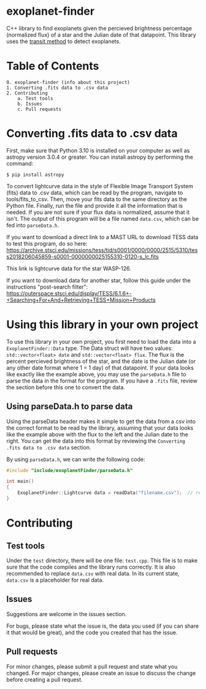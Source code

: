 # exoplanet-finder
C++ library to find exoplanets given the percieved brightness percentage (normalized flux) of a star and the Julian date of that datapoint. This library uses the [transit method](http://www.exoplanetes.umontreal.ca/transit-method/?lang=en) to detect exoplanets.

# Table of Contents

```
0. exoplanet-finder (info about this project)
1. Converting .fits data to .csv data
2. Contributing
    a. Test tools
    b. Issues
    c. Pull requests
````

# Converting .fits data to .csv data

First, make sure that Python 3.10 is installed on your computer as well as astropy version 3.0.4 or greater. You can install astropy by performing the command:
```
$ pip install astropy
```

To convert lightcurve data in the style of Flexible Image Transport System (fits) data to .csv data, which can be read by the program, navigate to tools/fits_to_csv. Then, move your fits data to the same directory as the Python file. Finally, run the file and provide it all the information that is needed. If you are not sure if your flux data is normalized, assume that it isn't. The output of this program will be a file named `data.csv`, which can be fed into `parseData.h`.

If you want to download a direct link to a MAST URL to download TESS data to test this program, do so here:
https://archive.stsci.edu/missions/tess/tid/s0001/0000/0000/2515/5310/tess2018206045859-s0001-0000000025155310-0120-s_lc.fits

This link is lightcurve data for the star WASP-126.

If you want to download data for another star, follow this guide under the instructions "post-search filter":
https://outerspace.stsci.edu/display/TESS/6.1.6+-+Searching+For+And+Retrieving+TESS+Mission+Products

# Using this library in your own project

To use this library in your own project, you first need to load the data into a `ExoplanetFinder::Data` type. The Data struct will have two values: `std::vector<float> date` and `std::vector<float> flux`. The flux is the percent percieved brightness of the star, and the date is the Julian date (or any other date format where 1 = 1 day) of that datapoint. If your data looks like exactly like the example above, you may use the `parseData.h` file to parse the data in the format for the program. If you have a `.fits` file, review the section before this one to convert the data.

## Using parseData.h to parse data

Using the parseData header makes it simple to get the data from a csv into the correct format to be read by the library, assuming that your data looks like the example above with the flux to the left and the Julian date to the right. You can get the data into this format by reviewing the `Converting .fits data to .csv data` section.

By using `parseData.h`, we can write the following code:
```cpp
#include "include/exoplanetFinder/parseData.h"

int main()
{
    ExoplanetFinder::Lightcurve data = readData("filename.csv");  // replace "filename" with your file's name
}
```

# Contributing

## Test tools

Under the `test` directory, there will be one file: `test.cpp`. This file is to make sure that the code compiles and the library runs correctly. It is also recommended to replace `data.csv` with real data. In its current state, `data.csv` is a placeholder for real data.

## Issues

Suggestions are welcome in the issues section.

For bugs, please state what the issue is, the data you used (if you can share it that would be great), and the code you created that has the issue.

## Pull requests

For minor changes, please submit a pull request and state what you changed. For major changes, please create an issue to discuss the change before creating a pull request.
